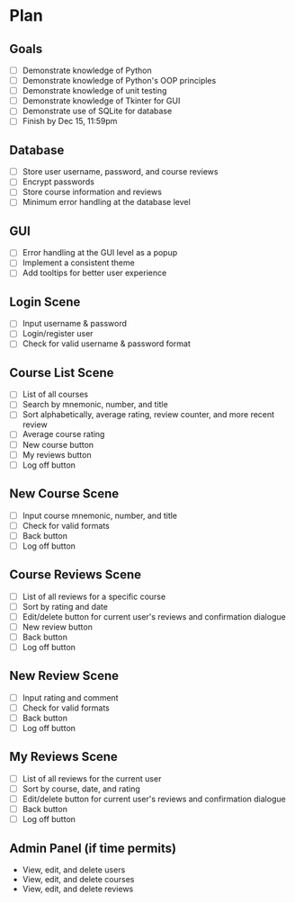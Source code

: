# Plan

## Goals
- [ ] Demonstrate knowledge of Python
- [ ] Demonstrate knowledge of Python's OOP principles
- [ ] Demonstrate knowledge of unit testing
- [ ] Demonstrate knowledge of Tkinter for GUI
- [ ] Demonstrate use of SQLite for database
- [ ] Finish by Dec 15, 11:59pm

## Database
- [ ] Store user username, password, and course reviews
- [ ] Encrypt passwords
- [ ] Store course information and reviews
- [ ] Minimum error handling at the database level

## GUI
- [ ] Error handling at the GUI level as a popup
- [ ] Implement a consistent theme
- [ ] Add tooltips for better user experience

## Login Scene
- [ ] Input username & password
- [ ] Login/register user
- [ ] Check for valid username & password format

## Course List Scene
- [ ] List of all courses
- [ ] Search by mnemonic, number, and title
- [ ] Sort alphabetically, average rating, review counter, and more recent review
- [ ] Average course rating
- [ ] New course button
- [ ] My reviews button
- [ ] Log off button 

## New Course Scene
- [ ] Input course mnemonic, number, and title
- [ ] Check for valid formats
- [ ] Back button
- [ ] Log off button 

## Course Reviews Scene
- [ ] List of all reviews for a specific course
- [ ] Sort by rating and date
- [ ] Edit/delete button for current user's reviews and confirmation dialogue
- [ ] New review button
- [ ] Back button
- [ ] Log off button 

## New Review Scene
- [ ] Input rating and comment
- [ ] Check for valid formats
- [ ] Back button
- [ ] Log off button 

## My Reviews Scene
- [ ] List of all reviews for the current user
- [ ] Sort by course, date, and rating
- [ ] Edit/delete button for current user's reviews and confirmation dialogue
- [ ] Back button
- [ ] Log off button 

## Admin Panel (if time permits)
- View, edit, and delete users
- View, edit, and delete courses
- View, edit, and delete reviews
